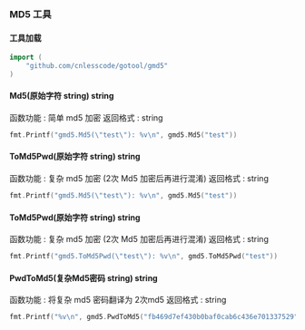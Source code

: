 ### MD5 工具

#### 工具加载
```go
import (
	"github.com/cnlesscode/gotool/gmd5"
)
```

#### Md5(原始字符 string) string
函数功能 : 简单 md5 加密
返回格式 : string
```go
fmt.Printf("gmd5.Md5(\"test\"): %v\n", gmd5.Md5("test"))
```

#### ToMd5Pwd(原始字符 string) string 
函数功能 : 复杂 md5 加密 (2次 Md5 加密后再进行混淆)
返回格式 : string
```go
fmt.Printf("gmd5.Md5(\"test\"): %v\n", gmd5.Md5("test"))
```

#### ToMd5Pwd(原始字符 string) string 
函数功能 : 复杂 md5 加密 (2次 Md5 加密后再进行混淆)
返回格式 : string
```go
fmt.Printf("gmd5.ToMd5Pwd(\"test\"): %v\n", gmd5.ToMd5Pwd("test"))
```

#### PwdToMd5(复杂Md5密码 string) string 
函数功能 : 将复杂 md5 密码翻译为 2次md5
返回格式 : string
```go
fmt.Printf("%v\n", gmd5.PwdToMd5("fb469d7ef430b0baf0cab6c436e701337529"))
```